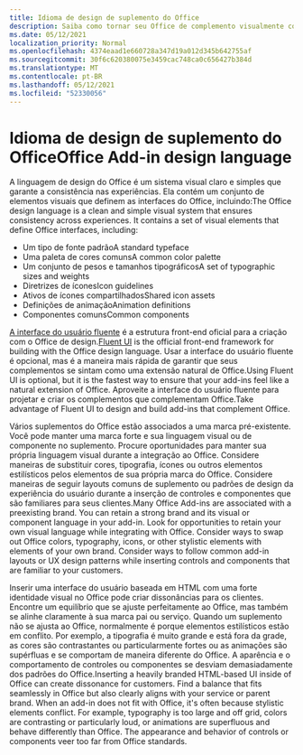 ```yaml
---
title: Idioma de design de suplemento do Office
description: Saiba como tornar seu Office de complemento visualmente compatível com Office.
ms.date: 05/12/2021
localization_priority: Normal
ms.openlocfilehash: 4374eaad1e660728a347d19a012d345b642755af
ms.sourcegitcommit: 30f6c620380075e3459cac748ca0c656427b384d
ms.translationtype: MT
ms.contentlocale: pt-BR
ms.lasthandoff: 05/12/2021
ms.locfileid: "52330056"
---
```

# <a name="office-add-in-design-language"></a><span data-ttu-id="ae96a-103">Idioma de design de suplemento do Office</span><span class="sxs-lookup"><span data-stu-id="ae96a-103">Office Add-in design language</span></span>

<span data-ttu-id="ae96a-p101">A linguagem de design do Office é um sistema visual claro e simples que garante a consistência nas experiências. Ela contém um conjunto de elementos visuais que definem as interfaces do Office, incluindo:</span><span class="sxs-lookup"><span data-stu-id="ae96a-p101">The Office design language is a clean and simple visual system that ensures consistency across experiences. It contains a set of visual elements that define Office interfaces, including:</span></span>

- <span data-ttu-id="ae96a-106">Um tipo de fonte padrão</span><span class="sxs-lookup"><span data-stu-id="ae96a-106">A standard typeface</span></span>
- <span data-ttu-id="ae96a-107">Uma paleta de cores comuns</span><span class="sxs-lookup"><span data-stu-id="ae96a-107">A common color palette</span></span>
- <span data-ttu-id="ae96a-108">Um conjunto de pesos e tamanhos tipográficos</span><span class="sxs-lookup"><span data-stu-id="ae96a-108">A set of typographic sizes and weights</span></span>
- <span data-ttu-id="ae96a-109">Diretrizes de ícones</span><span class="sxs-lookup"><span data-stu-id="ae96a-109">Icon guidelines</span></span>
- <span data-ttu-id="ae96a-110">Ativos de ícones compartilhados</span><span class="sxs-lookup"><span data-stu-id="ae96a-110">Shared icon assets</span></span>
- <span data-ttu-id="ae96a-111">Definições de animação</span><span class="sxs-lookup"><span data-stu-id="ae96a-111">Animation definitions</span></span>
- <span data-ttu-id="ae96a-112">Componentes comuns</span><span class="sxs-lookup"><span data-stu-id="ae96a-112">Common components</span></span>

<span data-ttu-id="ae96a-113">[A interface do usuário fluente](../design/add-in-design.md) é a estrutura front-end oficial para a criação com o Office de design.</span><span class="sxs-lookup"><span data-stu-id="ae96a-113">[Fluent UI](../design/add-in-design.md) is the official front-end framework for building with the Office design language.</span></span> <span data-ttu-id="ae96a-114">Usar a interface do usuário fluente é opcional, mas é a maneira mais rápida de garantir que seus complementos se sintam como uma extensão natural de Office.</span><span class="sxs-lookup"><span data-stu-id="ae96a-114">Using Fluent UI is optional, but it is the fastest way to ensure that your add-ins feel like a natural extension of Office.</span></span> <span data-ttu-id="ae96a-115">Aproveite a interface do usuário fluente para projetar e criar os complementos que complementam Office.</span><span class="sxs-lookup"><span data-stu-id="ae96a-115">Take advantage of Fluent UI to design and build add-ins that complement Office.</span></span>

<span data-ttu-id="ae96a-p103">Vários suplementos do Office estão associados a uma marca pré-existente. Você pode manter uma marca forte e sua linguagem visual ou de componente no suplemento. Procure oportunidades para manter sua própria linguagem visual durante a integração ao Office. Considere maneiras de substituir cores, tipografia, ícones ou outros elementos estilísticos pelos elementos de sua própria marca do Office. Considere maneiras de seguir layouts comuns de suplemento ou padrões de design da experiência do usuário durante a inserção de controles e componentes que são familiares para seus clientes.</span><span class="sxs-lookup"><span data-stu-id="ae96a-p103">Many Office Add-ins are associated with a preexisting brand. You can retain a strong brand and its visual or component language in your add-in. Look for opportunities to retain your own visual language while integrating with Office. Consider ways to swap out Office colors, typography, icons, or other stylistic elements with elements of your own brand. Consider ways to follow common add-in layouts or UX design patterns while inserting controls and components that are familiar to your customers.</span></span>

<span data-ttu-id="ae96a-p104">Inserir uma interface do usuário baseada em HTML com uma forte identidade visual no Office pode criar dissonâncias para os clientes. Encontre um equilíbrio que se ajuste perfeitamente ao Office, mas também se alinhe claramente à sua marca pai ou serviço. Quando um suplemento não se ajusta ao Office, normalmente é porque elementos estilísticos estão em conflito. Por exemplo, a tipografia é muito grande e está fora da grade, as cores são contrastantes ou particularmente fortes ou as animações são supérfluas e se comportam de maneira diferente do Office. A aparência e o comportamento de controles ou componentes se desviam demasiadamente dos padrões do Office.</span><span class="sxs-lookup"><span data-stu-id="ae96a-p104">Inserting a heavily branded HTML-based UI inside of Office can create dissonance for customers. Find a balance that fits seamlessly in Office but also clearly aligns with your service or parent brand. When an add-in does not fit with Office, it's often because stylistic elements conflict. For example, typography is too large and off grid, colors are contrasting or particularly loud, or animations are superfluous and behave differently than Office. The appearance and behavior of controls or components veer too far from Office standards.</span></span>
